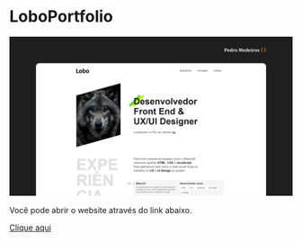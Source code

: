# LoboPortfolio

![Demonstração do site](/lobo.png)

Você pode abrir o website através do link abaixo.

<a href="https://pedromedeiros1008.github.io/loboportfolio/" target="" alt="">Clique aqui</a>
